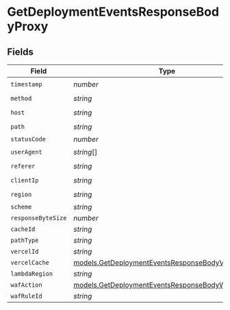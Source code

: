 # GetDeploymentEventsResponseBodyProxy


## Fields

| Field                                                                                                        | Type                                                                                                         | Required                                                                                                     | Description                                                                                                  |
| ------------------------------------------------------------------------------------------------------------ | ------------------------------------------------------------------------------------------------------------ | ------------------------------------------------------------------------------------------------------------ | ------------------------------------------------------------------------------------------------------------ |
| `timestamp`                                                                                                  | *number*                                                                                                     | :heavy_check_mark:                                                                                           | N/A                                                                                                          |
| `method`                                                                                                     | *string*                                                                                                     | :heavy_check_mark:                                                                                           | N/A                                                                                                          |
| `host`                                                                                                       | *string*                                                                                                     | :heavy_check_mark:                                                                                           | N/A                                                                                                          |
| `path`                                                                                                       | *string*                                                                                                     | :heavy_check_mark:                                                                                           | N/A                                                                                                          |
| `statusCode`                                                                                                 | *number*                                                                                                     | :heavy_minus_sign:                                                                                           | N/A                                                                                                          |
| `userAgent`                                                                                                  | *string*[]                                                                                                   | :heavy_check_mark:                                                                                           | N/A                                                                                                          |
| `referer`                                                                                                    | *string*                                                                                                     | :heavy_check_mark:                                                                                           | N/A                                                                                                          |
| `clientIp`                                                                                                   | *string*                                                                                                     | :heavy_check_mark:                                                                                           | N/A                                                                                                          |
| `region`                                                                                                     | *string*                                                                                                     | :heavy_check_mark:                                                                                           | N/A                                                                                                          |
| `scheme`                                                                                                     | *string*                                                                                                     | :heavy_minus_sign:                                                                                           | N/A                                                                                                          |
| `responseByteSize`                                                                                           | *number*                                                                                                     | :heavy_minus_sign:                                                                                           | N/A                                                                                                          |
| `cacheId`                                                                                                    | *string*                                                                                                     | :heavy_minus_sign:                                                                                           | N/A                                                                                                          |
| `pathType`                                                                                                   | *string*                                                                                                     | :heavy_minus_sign:                                                                                           | N/A                                                                                                          |
| `vercelId`                                                                                                   | *string*                                                                                                     | :heavy_minus_sign:                                                                                           | N/A                                                                                                          |
| `vercelCache`                                                                                                | [models.GetDeploymentEventsResponseBodyVercelCache](../models/getdeploymenteventsresponsebodyvercelcache.md) | :heavy_minus_sign:                                                                                           | N/A                                                                                                          |
| `lambdaRegion`                                                                                               | *string*                                                                                                     | :heavy_minus_sign:                                                                                           | N/A                                                                                                          |
| `wafAction`                                                                                                  | [models.GetDeploymentEventsResponseBodyWafAction](../models/getdeploymenteventsresponsebodywafaction.md)     | :heavy_minus_sign:                                                                                           | N/A                                                                                                          |
| `wafRuleId`                                                                                                  | *string*                                                                                                     | :heavy_minus_sign:                                                                                           | N/A                                                                                                          |